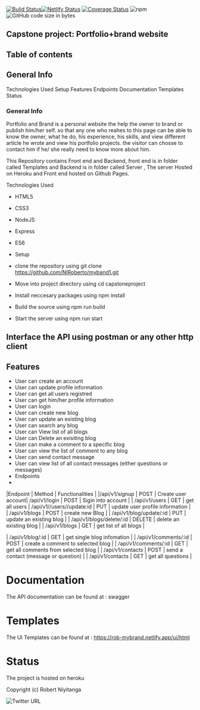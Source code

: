 [![Build Status](https://travis-ci.com/NIRoberto/myband.svg?branch=develop)](https://travis-ci.com/NIRoberto/myband)[![Netlify Status](https://api.netlify.com/api/v1/badges/2d170af8-8240-4315-93ee-0efc4c5618af/deploy-status)](https://app.netlify.com/sites/robzweb/deploys) [![Coverage Status](https://coveralls.io/repos/github/NIRoberto/myband1/badge.svg?branch=ch-increase-coverage)](https://coveralls.io/github/NIRoberto/myband1?branch=ch-increase-coverage) ![npm](https://img.shields.io/npm/v/npm) ![GitHub code size in bytes](https://img.shields.io/github/languages/code-size/NIRoberto/myband1)
## Capstone project: Portfolio+brand website
## Table of contents
## General Info
Technologies Used
Setup
Features
Endpoints
Documentation
Templates
Status

### General Info
Portfolio and Brand is a personal website the help the owner to brand or publish him/her self. so that any one who reahes to this page can be able to know the owner, what he do, his experience, his skills, and view different article he wrote and view his portfolio projects. the visitor can chosse to contact him if he/ she really need to know more about him.

This Repository contains Front end and Backend, front end is in folder called Templates and Backend is in folder called Server , The server Hosted on Heroku and Front end hosted on Github Pages.

Technologies Used
- HTML5
- CSS3
- NodeJS
- Express
- ES6
- Setup

- clone the repository using git clone https://github.com/NIRoberto/myband1.git
- Move into project directory using cd capstoneproject
- Install neccesary packages using npm install
- Build the source using npm run build
- Start the server using npm run start

## Interface the API using postman or any other http client
## Features
- User can create an account
- User can update profile information
- User can get all users registred
- User can get him/her profile information
- User can login
- User can create new blog
- User can update an existing blog
- User can search any blog
- User can View list of all blogs
- User can Delete an exisiting blog
- User can make a comment to a specific blog
- User can view the list of comment to any blog
- User can send contact message
- User can view list of all contact messages (either questions or messages)
- Endpoints
- 
|Endpoint	| Method |	Functionalities |
|/api/v1/signup |	POST	 | Create user account|
/api/v1/login |	POST |	Sigin into account |
| /api/v1/users |	GET |	get all users |
/api/v1//users//update:id |	PUT |	update user profile information |
| /api/v1/blogs |	POST	 | create new Blog |
 | /api/v1/blog/update/:id |	PUT |	update an existing blog  |
 | /api/v1/blogs/delete/:id	 | DELETE |	delete an existing blog |
 | /api/v1/blogs	| GET |	get list of all blogs |

 | /api/v1/blog/:id	| GET |	get single blog infomation |
| /api/v1/comments/:id	| POST |	create a comment to selected blog |
| /api/v1/comments/:id	| GET	 | get all comments from selected blog |
| /api/v1/contacts |	POST |	send a contact (message or question) |
| /api/v1/contacts |	GET | 	get all questions |

# Documentation
The API documentation can be found at : swagger 

# Templates
The UI Templates can be found at : https://rob-mybrand.netlify.app/ui/html

# Status
The project is hosted on heroku

Copyright (c)  Robert Niyitanga

![Twitter URL](https://img.shields.io/twitter/url?style=social&url=https%3A%2F%2Ftwitter%2F%40RobertNiyitanga)
